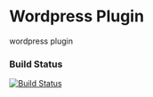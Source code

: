 Wordpress Plugin  
=================

wordpress plugin 

### Build Status
[![Build Status](https://travis-ci.org/torphan11/arm-wp-plugin.png?branch=master)](https://travis-ci.org/torphan11/arm-wp-plugin)
